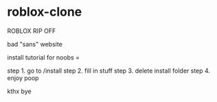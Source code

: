 # roblox-clone
ROBLOX RIP OFF

bad "sans" website 

install tutorial for noobs =

step 1. go to /install
step 2. fill in stuff
step 3. delete install folder
step 4. enjoy poop

kthx bye
